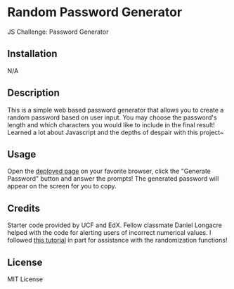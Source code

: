 # Random Password Generator
JS Challenge: Password Generator

## Installation

N/A

## Description
This is a simple web based password generator that allows you to create a random password based on user input. You may choose the password's length and which characters you would like to include in the final result! Learned a lot about Javascript and the depths of despair with this project~ 

## Usage

Open the <a href="https://abbyjo.github.io/c3-passgen/">deployed page</a> on your favorite browser, click the "Generate Password" button and answer the prompts! The generated password will appear on the screen for you to copy.    

## Credits

Starter code provided by UCF and EdX. 
Fellow classmate Daniel Longacre helped with the code for alerting users of incorrect numerical values. I followed <a href="https://www.scaler.com/topics/password-generator-javascript/">this tutorial</a> in part for assistance with the randomization functions! 

## License

MIT License
